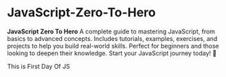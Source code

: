 # JavaScript-Zero-To-Hero
**JavaScript Zero To Hero**   A complete guide to mastering JavaScript, from basics to advanced concepts. Includes tutorials, examples, exercises, and projects to help you build real-world skills. Perfect for beginners and those looking to deepen their knowledge. Start your JavaScript journey today! 🚀


This is First Day Of JS